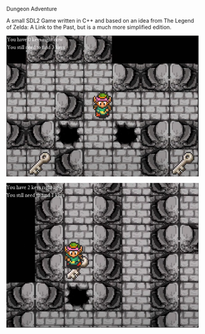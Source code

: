 Dungeon Adventure

A small SDL2 Game written in C++ and based on an idea from The Legend of Zelda: A Link to the Past, but is a much more simplified edition.

![A screenshot of a video game Description automatically generated](media/919edc2bd64bc4423eee859bb7ba64ed.png)

![A video game with a pixelated character Description automatically generated](media/39cad67d5564d22948b75d827ff09653.png)
